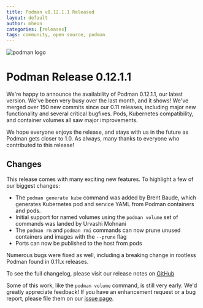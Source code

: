 ```yaml
---
title: Podman v0.12.1.1 Released
layout: default
author: mheon
categories: [releases]
tags: community, open source, podman
---
```


![podman logo](https://podman.io/images/podman.svg)

# Podman Release 0.12.1.1

We're happy to announce the availability of Podman 0.12.1.1, our latest version. We've been very busy over the last month, and it shows! We've merged over 150 new commits since our 0.11 releases, including major new functionality and several critical bugfixes. Pods, Kubernetes compatibility, and container volumes all saw major improvements.

We hope everyone enjoys the release, and stays with us in the future as Podman gets closer to 1.0. As always, many thanks to everyone who contributed to this release!

<!--readmore-->
## Changes
This release comes with many exciting new features. To highlight a few of our biggest changes:

  * The `podman generate kube` command was added by Brent Baude, which generates Kubernetes pod and service YAML from Podman containers and pods.
  * Initial support for named volumes using the `podman volume` set of commands was landed by Urvashi Mohnani
  * The `podman rm` and `podman rmi` commands can now prune unused containers and images with the `--prune` flag
  * Ports can now be published to the host from pods

Numerous bugs were fixed as well, including a breaking change in rootless Podman found in 0.11.x releases.

To see the full changelog, please visit our release notes on [GitHub](https://github.com/containers/podman/blob/main/RELEASE_NOTES.md)

Some of this work, like the `podman volume` command, is still very early. We'd greatly appreciate feedback! If you have an enhancement request or a bug report, please file them on our [issue page](https://github.com/containers/podman/issues).
